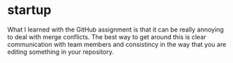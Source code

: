 # startup

<p> What I learned with the GitHub assignment is that it can be really annoying to deal with merge conflicts. The best way to get around this is clear communication with team members and consistincy in the way that you are editing something in your repository.</p>